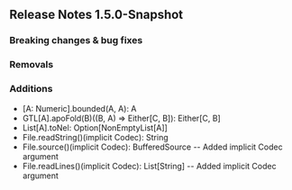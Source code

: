 ## Release Notes 1.5.0-Snapshot

### Breaking changes & bug fixes

### Removals

### Additions
+ [A: Numeric].bounded(A, A): A
+ GTL[A].apoFold(B)((B, A) ⇒ Either[C, B]): Either[C, B]
+ List[A].toNel: Option[NonEmptyList[A]]
+ File.readString()(implicit Codec): String
+ File.source()(implicit Codec): BufferedSource  -- Added implicit Codec argument
+ File.readLines()(implicit Codec): List[String] -- Added implicit Codec argument
